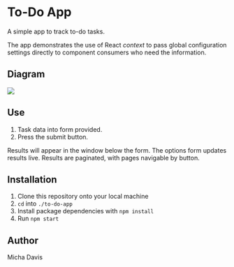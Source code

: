 # To-Do App

A simple app to track to-do tasks.

The app demonstrates the use of React *context* to pass global configuration settings directly to component consumers who need the information.

## Diagram
![](/assets/uml.png)

## Use

1. Task data into form provided.
2. Press the submit button.

Results will appear in the window below the form. The options form updates results live. Results are paginated, with pages navigable by button.

## Installation

1. Clone this repository onto your local machine
2. `cd` into `./to-do-app`
3. Install package dependencies with `npm install`
4. Run `npm start`

## Author

Micha Davis
